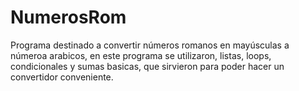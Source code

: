 # NumerosRom
Programa destinado a convertir números romanos en mayúsculas a númeroa arabicos, en este programa se utilizaron, listas, loops, condicionales y sumas basicas, que sirvieron
para poder hacer un convertidor conveniente.
